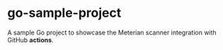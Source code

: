 # go-sample-project
A sample Go project to showcase the Meterian scanner integration with GitHub **actions**.
